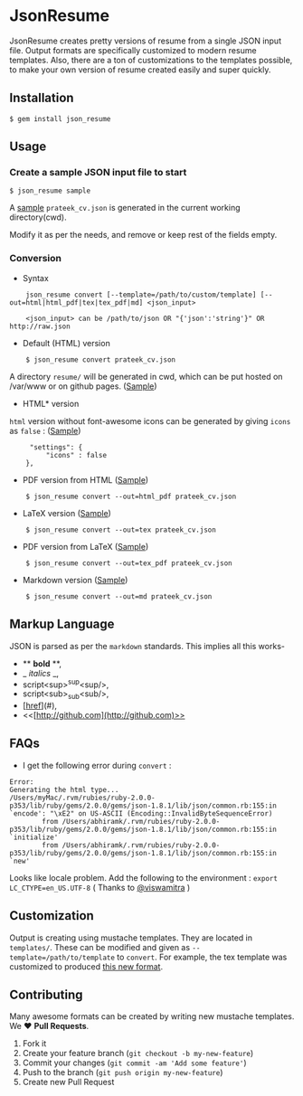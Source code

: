 # JsonResume

JsonResume creates pretty versions of resume from a single JSON input file. Output formats are specifically customized to modern resume templates. Also, there are a ton of customizations to the templates possible, to make your own version of resume created easily and super quickly.

## Installation

    $ gem install json_resume

## Usage

### Create a sample JSON input file to start

    $ json_resume sample
    
A [sample](https://github.com/prat0318/json_resume/blob/master/examples/prateek_cv.json) `prateek_cv.json` is generated in the current working directory(cwd).
    
Modify it as per the needs, and remove or keep rest of the fields empty.
    
### Conversion

* Syntax

```
    json_resume convert [--template=/path/to/custom/template] [--out=html|html_pdf|tex|tex_pdf|md] <json_input>

    <json_input> can be /path/to/json OR "{'json':'string'}" OR http://raw.json
```

* Default (HTML) version

```
    $ json_resume convert prateek_cv.json
```

A directory `resume/` will be generated in cwd, which can be put hosted on /var/www or on github pages. ([Sample](http://prat0318.github.io/index1.html))


* HTML\* version

`html` version without font-awesome icons can be generated by giving `icons` as `false` : ([Sample](http://prat0318.github.io/index2.html))

```
     "settings": {
         "icons" : false
    },
```

* PDF version from HTML ([Sample](http://prat0318.github.io/public/resume.pdf))

```
    $ json_resume convert --out=html_pdf prateek_cv.json
```

* LaTeX version ([Sample](https://www.writelatex.com/read/zkkbznbkfkgq))

```
    $ json_resume convert --out=tex prateek_cv.json
```

* PDF version from LaTeX ([Sample](https://www.writelatex.com/read/zkkbznbkfkgq))

```
    $ json_resume convert --out=tex_pdf prateek_cv.json
```

* Markdown version ([Sample](https://gist.github.com/prat0318/9c6e36fdcfd6a854f1f9))

```
    $ json_resume convert --out=md prateek_cv.json
```

## Markup Language

JSON is parsed as per the `markdown` standards. This implies all this works-
- \*\* **bold** \*\*, 
- \_ _italics_ \_, 
- script&lt;sup&gt;<sup>sup</sup>&lt;sup/&gt;,
- script&lt;sub&gt;<sub>sub</sub>&lt;sub/&gt;, 
- \[[href](#)\]\(#\), 
- <<[http://github.com](http://github.com)>>

## FAQs

* I get the following error during `convert` :

```
Error:
Generating the html type...
/Users/myMac/.rvm/rubies/ruby-2.0.0-p353/lib/ruby/gems/2.0.0/gems/json-1.8.1/lib/json/common.rb:155:in `encode': "\xE2" on US-ASCII (Encoding::InvalidByteSequenceError)
        from /Users/abhiramk/.rvm/rubies/ruby-2.0.0-p353/lib/ruby/gems/2.0.0/gems/json-1.8.1/lib/json/common.rb:155:in `initialize'
        from /Users/abhiramk/.rvm/rubies/ruby-2.0.0-p353/lib/ruby/gems/2.0.0/gems/json-1.8.1/lib/json/common.rb:155:in `new'
```

Looks like locale problem. Add the following to the environment : `export LC_CTYPE=en_US.UTF-8` ( Thanks to [@viswamitra](https://github.com/viswamitra) )

## Customization

Output is creating using mustache templates. They are located in `templates/`. These can be modified and given as `--template=/path/to/template` to `convert`. For example, the tex template was customized to produced [this new format](https://www.writelatex.com/read/tktqrbmhnyqp).

## Contributing

Many awesome formats can be created by writing new mustache templates. We :heart: **Pull Requests**.

1. Fork it
2. Create your feature branch (`git checkout -b my-new-feature`)
3. Commit your changes (`git commit -am 'Add some feature'`)
4. Push to the branch (`git push origin my-new-feature`)
5. Create new Pull Request
